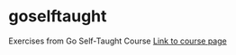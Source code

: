 # goselftaught
Exercises from Go Self-Taught Course
[Link to course page](https://courses.goselftaught.com/)
